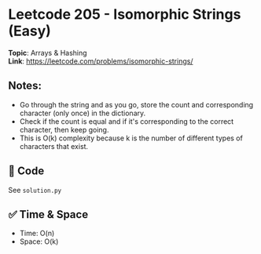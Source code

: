 # Leetcode 205 - Isomorphic Strings (Easy)

**Topic**: Arrays & Hashing  
**Link**: https://leetcode.com/problems/isomorphic-strings/

## Notes: 
 - Go through the string and as you go, store the count and corresponding character (only once) in the dictionary. 
 - Check if the count is equal and if it's corresponding to the correct character, then keep going.
 - This is O(k) complexity because k is the number of different types of characters that exist. 

## 🧪 Code
See `solution.py`

## ✅ Time & Space
- Time: O(n)
- Space: O(k)